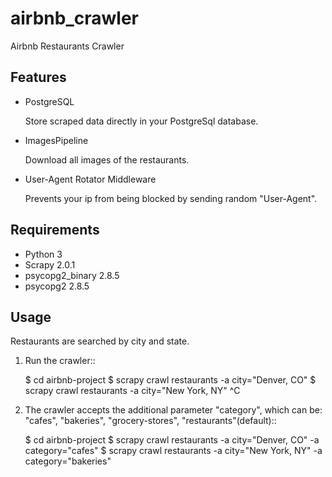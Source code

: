 # airbnb_crawler
Airbnb Restaurants Crawler

Features
--------

* PostgreSQL

    Store scraped data directly in your PostgreSql database.

* ImagesPipeline

    Download all images of the restaurants.

* User-Agent Rotator Middleware
  
    Prevents your ip from being blocked by sending random "User-Agent".
    
Requirements
------------
* Python 3
* Scrapy 2.0.1
* psycopg2_binary 2.8.5
* psycopg2 2.8.5

Usage
-----
Restaurants are searched by city and state.

1. Run the crawler::

    $ cd airbnb-project
    $ scrapy crawl restaurants -a city="Denver, CO"
    $ scrapy crawl restaurants -a city="New York, NY"
    ^C

2. The crawler accepts the additional parameter "category", which can be: "cafes", "bakeries", "grocery-stores", "restaurants"(default)::

    $ cd airbnb-project
    $ scrapy crawl restaurants -a city="Denver, CO" -a category="cafes"
    $ scrapy crawl restaurants -a city="New York, NY" -a category="bakeries"
